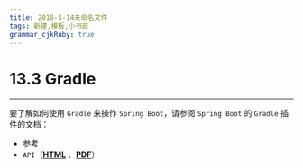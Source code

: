 ```yaml
---
title: 2018-5-14未命名文件 
tags: 新建,模板,小书匠
grammar_cjkRuby: true
---
```



# 13.3 Gradle
---

要了解如何使用 `Gradle` 来操作 `Spring Boot`，请参阅 `Spring Boot` 的 `Gradle` 插件的文档：
* 参考
* `API`（**[HTML](http://www.mojohaus.org/exec-maven-plugin/)** 、**[PDF](https://docs.spring.io/spring-boot/docs/2.0.2.RELEASE/gradle-plugin/reference/html/)**）